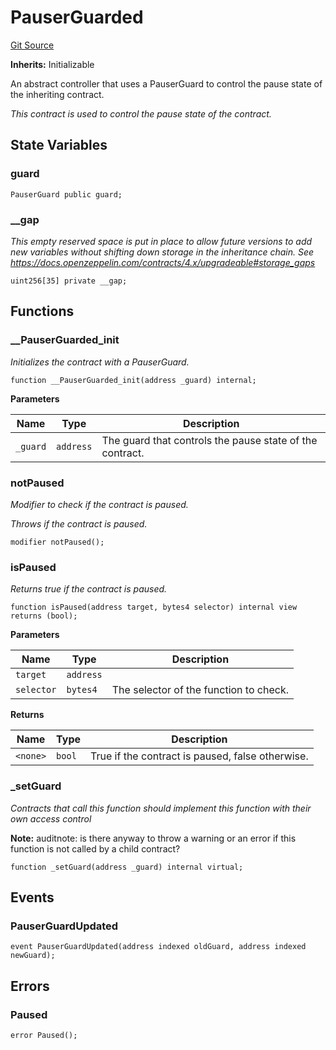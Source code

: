 # PauserGuarded
[Git Source](https://github.com/Level-Money/contracts/blob/2607489a5c9f8e78f7e44db8057f41dc3a8c07c9/src/v2/common/guard/PauserGuarded.sol)

**Inherits:**
Initializable

An abstract controller that uses a PauserGuard
to control the pause state of the inheriting contract.

*This contract is used to control the pause state of the contract.*


## State Variables
### guard

```solidity
PauserGuard public guard;
```


### __gap
*This empty reserved space is put in place to allow future versions to add new
variables without shifting down storage in the inheritance chain.
See https://docs.openzeppelin.com/contracts/4.x/upgradeable#storage_gaps*


```solidity
uint256[35] private __gap;
```


## Functions
### __PauserGuarded_init

*Initializes the contract with a PauserGuard.*


```solidity
function __PauserGuarded_init(address _guard) internal;
```
**Parameters**

|Name|Type|Description|
|----|----|-----------|
|`_guard`|`address`|The guard that controls the pause state of the contract.|


### notPaused

*Modifier to check if the contract is paused.*

*Throws if the contract is paused.*


```solidity
modifier notPaused();
```

### isPaused

*Returns true if the contract is paused.*


```solidity
function isPaused(address target, bytes4 selector) internal view returns (bool);
```
**Parameters**

|Name|Type|Description|
|----|----|-----------|
|`target`|`address`||
|`selector`|`bytes4`|The selector of the function to check.|

**Returns**

|Name|Type|Description|
|----|----|-----------|
|`<none>`|`bool`|True if the contract is paused, false otherwise.|


### _setGuard

*Contracts that call this function should implement this function with their own access control*

**Note:**
auditnote: is there anyway to throw a warning or an error if this function is not called by a child contract?


```solidity
function _setGuard(address _guard) internal virtual;
```

## Events
### PauserGuardUpdated

```solidity
event PauserGuardUpdated(address indexed oldGuard, address indexed newGuard);
```

## Errors
### Paused

```solidity
error Paused();
```

